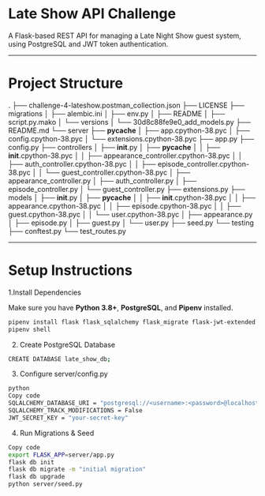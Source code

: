 #  Late Show API Challenge

A Flask-based REST API for managing a Late Night Show guest system, using PostgreSQL and JWT token authentication.

---

# Project Structure


.
├── challenge-4-lateshow.postman_collection.json
├── LICENSE
├── migrations
│   ├── alembic.ini
│   ├── env.py
│   ├── README
│   ├── script.py.mako
│   └── versions
│       └── 30d8c88fe9e0_add_models.py
├── README.md
└── server
    ├── __pycache__
    │   ├── app.cpython-38.pyc
    │   ├── config.cpython-38.pyc
    │   └── extensions.cpython-38.pyc
    ├── app.py
    ├── config.py
    ├── controllers
    │   ├── __init__.py
    │   ├── __pycache__
    │   │   ├── __init__.cpython-38.pyc
    │   │   ├── appearance_controller.cpython-38.pyc
    │   │   ├── auth_controller.cpython-38.pyc
    │   │   ├── episode_controller.cpython-38.pyc
    │   │   └── guest_controller.cpython-38.pyc
    │   ├── appearance_controller.py
    │   ├── auth_controller.py
    │   ├── episode_controller.py
    │   └── guest_controller.py
    ├── extensions.py
    ├── models
    │   ├── __init__.py
    │   ├── __pycache__
    │   │   ├── __init__.cpython-38.pyc
    │   │   ├── appearance.cpython-38.pyc
    │   │   ├── episode.cpython-38.pyc
    │   │   ├── guest.cpython-38.pyc
    │   │   └── user.cpython-38.pyc
    │   ├── appearance.py
    │   ├── episode.py
    │   ├── guest.py
    │   └── user.py
    ├── seed.py
    └── testing
        ├── conftest.py
        └── test_routes.py


---

# Setup Instructions

 1.Install Dependencies

Make sure you have **Python 3.8+**, **PostgreSQL**, and **Pipenv** installed.

```bash
pipenv install flask flask_sqlalchemy flask_migrate flask-jwt-extended psycopg2-binary
pipenv shell
```
2. Create PostgreSQL Database
```bash
CREATE DATABASE late_show_db;
```

3. Configure server/config.py

```bash
python
Copy code
SQLALCHEMY_DATABASE_URI = "postgresql://<username>:<password>@localhost:5432/late_show_db"
SQLALCHEMY_TRACK_MODIFICATIONS = False
JWT_SECRET_KEY = "your-secret-key"  
```

4. Run Migrations & Seed
```bash
Copy code
export FLASK_APP=server/app.py
flask db init
flask db migrate -m "initial migration"
flask db upgrade
python server/seed.py
```

